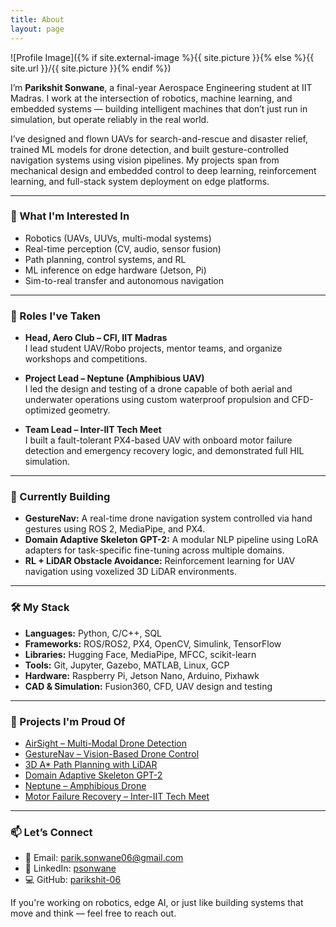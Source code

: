 ```yaml
---
title: About
layout: page
---
```


![Profile Image]({% if site.external-image %}{{ site.picture }}{% else %}{{ site.url }}/{{ site.picture }}{% endif %})

<p>I’m <strong>Parikshit Sonwane</strong>, a final-year Aerospace Engineering student at IIT Madras. I work at the intersection of robotics, machine learning, and embedded systems — building intelligent machines that don’t just run in simulation, but operate reliably in the real world.</p>

<p>I’ve designed and flown UAVs for search-and-rescue and disaster relief, trained ML models for drone detection, and built gesture-controlled navigation systems using vision pipelines. My projects span from mechanical design and embedded control to deep learning, reinforcement learning, and full-stack system deployment on edge platforms.</p>

---

### 🧠 What I'm Interested In

- Robotics (UAVs, UUVs, multi-modal systems)  
- Real-time perception (CV, audio, sensor fusion)  
- Path planning, control systems, and RL  
- ML inference on edge hardware (Jetson, Pi)  
- Sim-to-real transfer and autonomous navigation

---

### 💼 Roles I've Taken

- <strong>Head, Aero Club – CFI, IIT Madras</strong>  
  I lead student UAV/Robo projects, mentor teams, and organize workshops and competitions.

- <strong>Project Lead – Neptune (Amphibious UAV)</strong>  
  I led the design and testing of a drone capable of both aerial and underwater operations using custom waterproof propulsion and CFD-optimized geometry.

- <strong>Team Lead – Inter-IIT Tech Meet</strong>  
  I built a fault-tolerant PX4-based UAV with onboard motor failure detection and emergency recovery logic, and demonstrated full HIL simulation.

---

### 🧪 Currently Building

- **GestureNav:** A real-time drone navigation system controlled via hand gestures using ROS 2, MediaPipe, and PX4.  
- **Domain Adaptive Skeleton GPT-2:** A modular NLP pipeline using LoRA adapters for task-specific fine-tuning across multiple domains.  
- **RL + LiDAR Obstacle Avoidance:** Reinforcement learning for UAV navigation using voxelized 3D LiDAR environments.

---

### 🛠 My Stack

<ul class="skill-list">
	<li><strong>Languages:</strong> Python, C/C++, SQL</li>
	<li><strong>Frameworks:</strong> ROS/ROS2, PX4, OpenCV, Simulink, TensorFlow</li>
	<li><strong>Libraries:</strong> Hugging Face, MediaPipe, MFCC, scikit-learn</li>
	<li><strong>Tools:</strong> Git, Jupyter, Gazebo, MATLAB, Linux, GCP</li>
	<li><strong>Hardware:</strong> Raspberry Pi, Jetson Nano, Arduino, Pixhawk</li>
	<li><strong>CAD & Simulation:</strong> Fusion360, CFD, UAV design and testing</li>
</ul>

---

### 🧩 Projects I'm Proud Of

<ul>
	<li><a href="https://github.com/parikshit-06/airsight">AirSight – Multi-Modal Drone Detection</a></li>
	<li><a href="https://github.com/parikshit-06/gesturenav">GestureNav – Vision-Based Drone Control</a></li>
	<li><a href="https://github.com/parikshit-06/astar-gridmap-co">3D A* Path Planning with LiDAR</a></li>
	<li><a href="https://github.com/parikshit-06/domain-adaptive-skeleton">Domain Adaptive Skeleton GPT-2</a></li>
	<li><a href="https://github.com/parikshit-06/amphibious-uav">Neptune – Amphibious Drone</a></li>
	<li><a href="https://github.com/parikshit-06/motor-failure-uav">Motor Failure Recovery – Inter-IIT Tech Meet</a></li>
</ul>

---

### 📫 Let’s Connect

- 📧 Email: parik.sonwane06@gmail.com  
- 💼 LinkedIn: [psonwane](https://linkedin.com/in/psonwane)  
- 💻 GitHub: [parikshit-06](https://github.com/parikshit-06)

<p>If you're working on robotics, edge AI, or just like building systems that move and think — feel free to reach out.</p>
